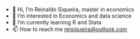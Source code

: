 - 👋 Hi, I’m Reinaldo Siqueira, master in economics
- 👀 I’m interested in Economics and data science
- 🌱 I’m currently learning R and Stata
- 📫 How to reach me reisiqueira@outlook.com

<!---
reizinsiqueira/reizinsiqueira is a ✨ special ✨ repository because its `README.md` (this file) appears on your GitHub profile.
You can click the Preview link to take a look at your changes.
--->
